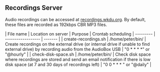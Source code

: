 ## Recordings Server

Audio recordings can be accessed at [recordings.wkdu.org](http://recordings.wkdu.org). By default, these files are recorded as 192kbps CBR MP3 files.

| File name | Location on server | Purpose | Crontab scheduling
| --------- | ------------------ | ------- |
| create-recordings.sh | /home/peter/bin/ | Create recordings on the external drive (or internal drive if unable to find external drive) by recording audio from the AudioBox USB | "0 * * * *" or "@hourly" |
| check-disk-space.sh | /home/peter/bin/ | Check disk space where recordings are stored and send an email notification if there is low disk space (at 7 and 30 days of recordings left) | "0 0 * * * " or "@daily" |

